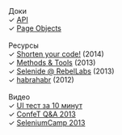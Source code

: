<div class="left-menu">
  <div>Доки</div>
  <div>✓ <a href="/documentation.html">API</a></div>
  <div>✓ <a href="/documentation/page-objects.html">Page Objects</a></div>

  <br/>
  <div>Ресурсы</div>
  <div>✓ <a href="http://prezi.com/d18jggopjyaj/selenide-shorten-your-code/" target="_blank">Shorten your code!</a> (2014)</div>
  <div>✓ <a href="http://www.methodsandtools.com/tools/selenide.php" target="_blank">Methods & Tools</a> (2013)</div>
  <div>✓ <a href="http://zeroturnaround.com/rebellabs/if-you-use-selenium-for-browser-based-ui-acceptance-testing-you-might-like-selenide/" target="_blank">Selenide @ RebelLabs</a> (2013)</div>
  <div>✓ <a href="http://habrahabr.ru/post/143269/" target="_blank">habrahabr</a> (2012)</div>

  <br/>
  <div>Видео</div>
  <div>✓ <a class="video" href="//vimeo.com/106867878">UI тест за 10 минут</a></div>
  <div>✓ <a class="video" href="//www.youtube.com/watch?v=MTHhflyh8Ck">ConfeT Q&A 2013</a></div>
  <div>✓ <a target="_blank" href="//seleniumcamp.com/archive/selenium-camp-2013/materials/tdd-with-selenide/">SeleniumCamp 2013</a></div>

</div>